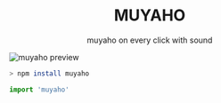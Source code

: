 <h1 align="center">MUYAHO</h1>
<p align="center">muyaho on every click with sound</p>

![muyaho preview](./docs/muyaho.gif)

```zsh
> npm install muyaho
```

```js
import 'muyaho'
```